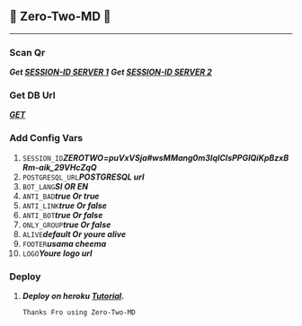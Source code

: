 ## 🍭 Zero-Two-MD 🍭
---

### Scan Qr
***Get [SESSION-ID SERVER 1](https://zero-two-md-vihangayt0.koyeb.app/)***
***Get [SESSION-ID SERVER 2](https://replit.com/@vihangayt123/Zero-Two-Qr?output%20only=1&lite=1#index.js)***

### Get DB Url
***[GET](https://dashboard.render.com/)***

### Add Config Vars
1. ```SESSION_ID```***ZEROTWO=puVxVSja#wsMMang0m3IqIClsPPGIQiKpBzxBRm-aik_29VHcZqQ***
2. ```POSTGRESQL_URL```***POSTGRESQL url***
3. ```BOT_LANG```***SI OR EN***
4. ```ANTI_BAD```***true Or true***
5. ```ANTI_LINK```***true Or false***
6. ```ANTI_BOT```***true Or false***
7. ```ONLY_GROUP```***true Or false***
8. ```ALIVE```***default Or youre alive***
9. ```FOOTER```***usama cheema***
10. ```LOGO```***Youre logo url***

### Deploy
1. ***Deploy on heroku [Tutorial](https://www.youtube.com/watch?v=ZX_uCZXNHbk).***

   ```Thanks Fro using Zero-Two-MD```
